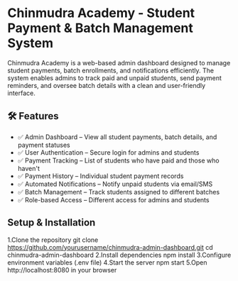 # Chinmudra Academy - Student Payment & Batch Management System

 Chinmudra Academy is a web-based admin dashboard designed to manage student payments, batch enrollments, and notifications efficiently. The system enables admins to track paid and unpaid students, send payment reminders, and oversee batch details with a clean and user-friendly interface.

## 🛠 Features
- ✅ Admin Dashboard – View all student payments, batch details, and payment statuses
- ✅ User Authentication – Secure login for admins and students
- ✅ Payment Tracking – List of students who have paid and those who haven't
- ✅ Payment History – Individual student payment records
- ✅ Automated Notifications – Notify unpaid students via email/SMS
- ✅ Batch Management – Track students assigned to different batches
- ✅ Role-based Access – Different access for admins and students

## Setup & Installation
1.Clone the repository
git clone https://github.com/yourusername/chinmudra-admin-dashboard.git
cd chinmudra-admin-dashboard
2.Install dependencies
npm install
3.Configure environment variables (.env file)
4.Start the server
npm start
5.Open http://localhost:8080 in your browser

